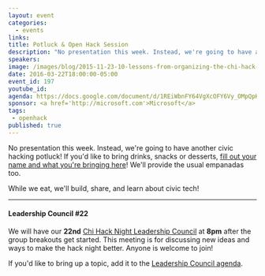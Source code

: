 ```yaml
---
layout: event
categories: 
  - events
links:
title: Potluck & Open Hack Session
description: "No presentation this week. Instead, we're going to have another civic hacking potluck! If you'd like, please bring drinks, snacks or desserts! We'll provide the usual empanadas too. While we eat, we'll build, share, and learn about civic tech!"
speakers:
image: /images/blog/2015-11-23-10-lessons-from-organizing-the-chi-hack-night/img10.jpg
date: 2016-03-22T18:00:00-05:00
event_id: 197
youtube_id: 
agenda: https://docs.google.com/document/d/1REiWbnFY64VgXcOFY6Vy_OMpQpK0CpuXdgaFxlDta9g/edit#
sponsor: <a href='http://microsoft.com'>Microsoft</a>
tags: 
 - openhack
published: true
---
```


No presentation this week. Instead, we're going to have another civic hacking potluck! If you'd like to bring drinks, snacks or desserts, [fill out your name and what you're bringing here](https://docs.google.com/spreadsheets/d/1HnuXSSqujGn6FGiIXrJdFZ1RfZmJeHJo8KW__ymOBHQ/edit#gid=0)! We'll provide the usual empanadas too.

While we eat, we'll build, share, and learn about civic tech!

---

#### Leadership Council #22

We will have our **22nd** [Chi Hack Night Leadership Council](http://chihacknight.org/leadership-council.html) at **8pm** after the group breakouts get started. This meeting is for discussing new ideas and ways to make the hack night better. Anyone is welcome to join! 

If you'd like to bring up a topic, add it to the [Leadership Council agenda](https://docs.google.com/document/d/1klkgVa1sXxpbdmxOiRpUUuuwQYgTY5sEB52ty5X9jJ4/edit).